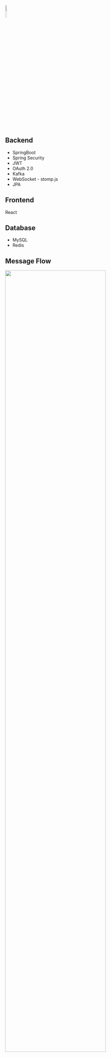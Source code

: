 <img src="https://github.com/user-attachments/assets/1a8aedc6-32ba-4bb6-89ec-2889d34c425e" width="10%" height="10%">


## Backend
* SpringBoot
* Spring Security
* JWT
* OAuth 2.0
* Kafka
* WebSocket - stomp.js
* JPA


## Frontend
React


## Database
* MySQL
* Redis



## Message Flow
<img src="https://github.com/user-attachments/assets/472e6a7b-aa8a-4a7f-a5d6-de81fe93f56f" width="80%" height="80%">
